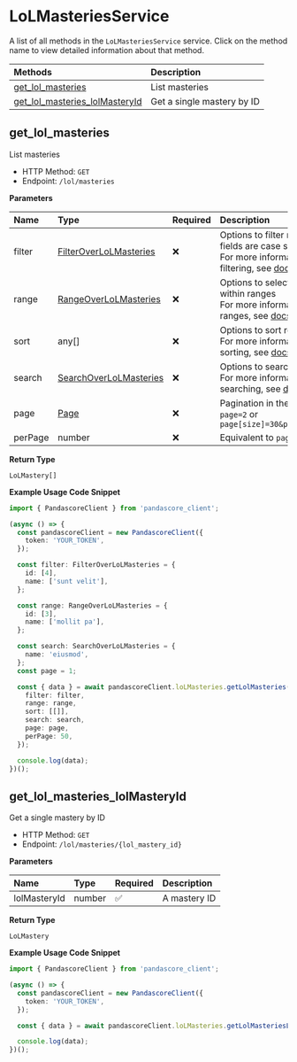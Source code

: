 # LoLMasteriesService

A list of all methods in the `LoLMasteriesService` service. Click on the method name to view detailed information about that method.

| Methods                                                           | Description                |
| :---------------------------------------------------------------- | :------------------------- |
| [get_lol_masteries](#get_lol_masteries)                           | List masteries             |
| [get_lol_masteries_lolMasteryId](#get_lol_masteries_lolmasteryid) | Get a single mastery by ID |

## get_lol_masteries

List masteries

- HTTP Method: `GET`
- Endpoint: `/lol/masteries`

**Parameters**

| Name    | Type                                                          | Required | Description                                                                                                                                         |
| :------ | :------------------------------------------------------------ | :------- | :-------------------------------------------------------------------------------------------------------------------------------------------------- |
| filter  | [FilterOverLoLMasteries](../models/FilterOverLoLMasteries.md) | ❌       | Options to filter results. String fields are case sensitive <br/>For more information on filtering, see [docs](/docs/filtering-and-sorting#filter). |
| range   | [RangeOverLoLMasteries](../models/RangeOverLoLMasteries.md)   | ❌       | Options to select results within ranges <br/>For more information on ranges, see [docs](/docs/filtering-and-sorting#range).                         |
| sort    | any[]                                                         | ❌       | Options to sort results <br/>For more information on sorting, see [docs](/docs/filtering-and-sorting#sort).                                         |
| search  | [SearchOverLoLMasteries](../models/SearchOverLoLMasteries.md) | ❌       | Options to search results <br/>For more information on searching, see [docs](/docs/filtering-and-sorting#search).                                   |
| page    | [Page](../models/Page.md)                                     | ❌       | Pagination in the form of `page=2` or `page[size]=30&page[number]=2`                                                                                |
| perPage | number                                                        | ❌       | Equivalent to `page[size]`                                                                                                                          |

**Return Type**

`LoLMastery[]`

**Example Usage Code Snippet**

```typescript
import { PandascoreClient } from 'pandascore_client';

(async () => {
  const pandascoreClient = new PandascoreClient({
    token: 'YOUR_TOKEN',
  });

  const filter: FilterOverLoLMasteries = {
    id: [4],
    name: ['sunt velit'],
  };

  const range: RangeOverLoLMasteries = {
    id: [3],
    name: ['mollit pa'],
  };

  const search: SearchOverLoLMasteries = {
    name: 'eiusmod',
  };
  const page = 1;

  const { data } = await pandascoreClient.loLMasteries.getLolMasteries({
    filter: filter,
    range: range,
    sort: [[]],
    search: search,
    page: page,
    perPage: 50,
  });

  console.log(data);
})();
```

## get_lol_masteries_lolMasteryId

Get a single mastery by ID

- HTTP Method: `GET`
- Endpoint: `/lol/masteries/{lol_mastery_id}`

**Parameters**

| Name         | Type   | Required | Description  |
| :----------- | :----- | :------- | :----------- |
| lolMasteryId | number | ✅       | A mastery ID |

**Return Type**

`LoLMastery`

**Example Usage Code Snippet**

```typescript
import { PandascoreClient } from 'pandascore_client';

(async () => {
  const pandascoreClient = new PandascoreClient({
    token: 'YOUR_TOKEN',
  });

  const { data } = await pandascoreClient.loLMasteries.getLolMasteriesLolMasteryId(10);

  console.log(data);
})();
```
